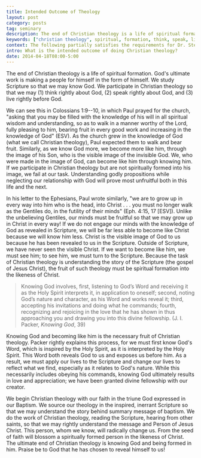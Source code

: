 ```yaml
---
title: Intended Outcome of Theology
layout: post
category: posts
tag: seminary
description: The end of Christian theology is a life of spiritual formation. God's ultimate work is making a people for himself in the form of himself.
keywords: ["christian theology", spiritual, formation, think, speak, live]
context: The following partially satisfies the requirements for Dr. Steven McKinion's Christian Theology I class at Southeastern Baptist Theological Seminary.
intro: What is the intended outcome of doing Christian theology?
date: 2014-04-18T08:00-5:00
---
```


The end of Christian theology is a life of spiritual formation. God's ultimate work is making a people for himself in the form of himself. We study Scripture so that we may know God. We participate in Christian theology so that we may (1) think rightly about God, (2) speak rightly about God, and (3) live rightly before God. 

We can see this in Colossians 1:9--10, in which Paul prayed for the church,  "asking that you may be filled with the knowledge of his will in all spiritual wisdom and understanding, so as to walk in a manner worthy of the Lord, fully pleasing to him, bearing fruit in every good work and increasing in the knowledge of God" (ESV). As the church grew in the knowledge of God (what we call Christian theology), Paul expected them to walk and bear fruit. Similarly, as we know God more, we become more like him, through the image of his Son, who is the visible image of the invisible God. We, who were made in the image of God, can become like him through knowing him. If we participate in Christian theology but are not spiritually formed into his image, we fail at our task. Understanding godly propositions while neglecting our relationship with God will prove most unfruitful both in this life and the next.

In his letter to the Ephesians, Paul wrote similarly, "we are to grow up in every way into him who is the head, into Christ . . . you must no longer walk as the Gentiles do, in the futility of their minds" (Eph. 4:15, 17 [ESV]). Unlike the unbelieving Gentiles, our minds must be fruitful so that we may grow up in Christ in every way! If we do not engage our minds with the knowledge of God as revealed in Scripture, we will be far less able to become like Christ because we will know him less. Christ is the visible image of God to us because he has been revealed to us in the Scripture. Outside of Scripture, we have never seen the visible Christ. If we want to become like him, we must see him; to see him, we must turn to the Scripture. Because the task of Christian theology is understanding the story of the Scripture (the gospel of Jesus Christ), the fruit of such theology must be spiritual formation into the likeness of Christ.

> Knowing God involves, first, listening to God’s Word and receiving it as the Holy Spirit interprets it, in application to oneself; second, noting God’s nature and character, as his Word and works reveal it; third, accepting his invitations and doing what he commands; fourth, recognizing and rejoicing in the love that he has shown in thus approaching you and drawing you into this divine fellowship. (J. I. Packer, *Knowing God*, 39)

Knowing God and becoming like him is the necessary fruit of Christian theology. Packer rightly explains this process, for we must first know God's Word, which is inspired by the Holy Spirit, as it is interpreted by the Holy Spirit. This Word both reveals God to us and exposes us before him. As a result, we must apply our lives to the Scripture and change our lives to reflect what we find, especially as it relates to God's nature. While this necessarily includes obeying his commands, knowing God ultimately results in love and appreciation; we have been granted divine fellowship with our creator. 

We begin Christian theology with our faith in the triune God expressed in our Baptism. We source our theology in the inspired, inerrant Scripture so that we may understand the story behind summary message of baptism. We do the work of Christian theology, reading the Scripture, hearing from other saints, so that we may rightly understand the message and Person of Jesus Christ. This person, whom we know, will radically change us. From the seed of faith will blossom a spiritually formed person in the likeness of Christ. The ultimate end of Christian theology is knowing God and being formed in him. Praise be to God that he has chosen to reveal himself to us!
